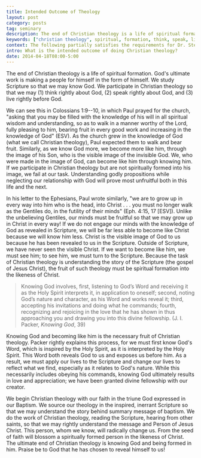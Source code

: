 ```yaml
---
title: Intended Outcome of Theology
layout: post
category: posts
tag: seminary
description: The end of Christian theology is a life of spiritual formation. God's ultimate work is making a people for himself in the form of himself.
keywords: ["christian theology", spiritual, formation, think, speak, live]
context: The following partially satisfies the requirements for Dr. Steven McKinion's Christian Theology I class at Southeastern Baptist Theological Seminary.
intro: What is the intended outcome of doing Christian theology?
date: 2014-04-18T08:00-5:00
---
```


The end of Christian theology is a life of spiritual formation. God's ultimate work is making a people for himself in the form of himself. We study Scripture so that we may know God. We participate in Christian theology so that we may (1) think rightly about God, (2) speak rightly about God, and (3) live rightly before God. 

We can see this in Colossians 1:9--10, in which Paul prayed for the church,  "asking that you may be filled with the knowledge of his will in all spiritual wisdom and understanding, so as to walk in a manner worthy of the Lord, fully pleasing to him, bearing fruit in every good work and increasing in the knowledge of God" (ESV). As the church grew in the knowledge of God (what we call Christian theology), Paul expected them to walk and bear fruit. Similarly, as we know God more, we become more like him, through the image of his Son, who is the visible image of the invisible God. We, who were made in the image of God, can become like him through knowing him. If we participate in Christian theology but are not spiritually formed into his image, we fail at our task. Understanding godly propositions while neglecting our relationship with God will prove most unfruitful both in this life and the next.

In his letter to the Ephesians, Paul wrote similarly, "we are to grow up in every way into him who is the head, into Christ . . . you must no longer walk as the Gentiles do, in the futility of their minds" (Eph. 4:15, 17 [ESV]). Unlike the unbelieving Gentiles, our minds must be fruitful so that we may grow up in Christ in every way! If we do not engage our minds with the knowledge of God as revealed in Scripture, we will be far less able to become like Christ because we will know him less. Christ is the visible image of God to us because he has been revealed to us in the Scripture. Outside of Scripture, we have never seen the visible Christ. If we want to become like him, we must see him; to see him, we must turn to the Scripture. Because the task of Christian theology is understanding the story of the Scripture (the gospel of Jesus Christ), the fruit of such theology must be spiritual formation into the likeness of Christ.

> Knowing God involves, first, listening to God’s Word and receiving it as the Holy Spirit interprets it, in application to oneself; second, noting God’s nature and character, as his Word and works reveal it; third, accepting his invitations and doing what he commands; fourth, recognizing and rejoicing in the love that he has shown in thus approaching you and drawing you into this divine fellowship. (J. I. Packer, *Knowing God*, 39)

Knowing God and becoming like him is the necessary fruit of Christian theology. Packer rightly explains this process, for we must first know God's Word, which is inspired by the Holy Spirit, as it is interpreted by the Holy Spirit. This Word both reveals God to us and exposes us before him. As a result, we must apply our lives to the Scripture and change our lives to reflect what we find, especially as it relates to God's nature. While this necessarily includes obeying his commands, knowing God ultimately results in love and appreciation; we have been granted divine fellowship with our creator. 

We begin Christian theology with our faith in the triune God expressed in our Baptism. We source our theology in the inspired, inerrant Scripture so that we may understand the story behind summary message of baptism. We do the work of Christian theology, reading the Scripture, hearing from other saints, so that we may rightly understand the message and Person of Jesus Christ. This person, whom we know, will radically change us. From the seed of faith will blossom a spiritually formed person in the likeness of Christ. The ultimate end of Christian theology is knowing God and being formed in him. Praise be to God that he has chosen to reveal himself to us!
